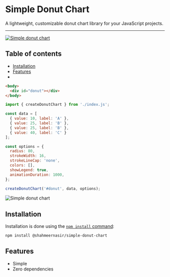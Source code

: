 # Simple Donut Chart

A lightweight, customizable donut chart library for your JavaScript projects.

---
[![Simple donut chart](https://i.imgur.com/KP6pKwx.png)](https://www.npmjs.com/package/@shahmeernasir/simple-donut-chart)

## Table of contents

* [Installation](#Installation)
* [Features](#Features)
* 
```html
<body>
  <div id="donut"></div>
</body>
```

```js
import { createDonutChart } from './index.js';

const data = [
  { value: 10, label: 'A' },
  { value: 25, label: 'B' },
  { value: 25, label: 'B' },
  { value: 40, label: 'C' }
];

const options = {
  radius: 80,
  strokeWidth: 16,
  strokeLineCap: 'none',
  colors: [],
  showLegend: true,
  animationDuration: 1000,
};

createDonutChart('#donut', data, options);
```

![Simple donut chart](https://i.imgur.com/RYxLeRB.png)

## Installation

Installation is done using the
[`npm install` command](https://docs.npmjs.com/getting-started/installing-npm-packages-locally):

```bash
npm install @shahmeernasir/simple-donut-chart
```

## Features

  * Simple
  * Zero dependencies
